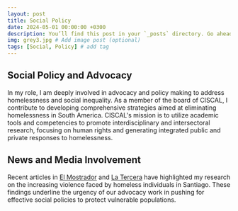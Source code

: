 ```yaml
---
layout: post
title: Social Policy
date: 2024-05-01 00:00:00 +0300
description: You’ll find this post in your `_posts` directory. Go ahead and edit it and re-build the site to see your changes. # Add post description (optional)
img: grey3.jpg # Add image post (optional)
tags: [Social, Policy] # add tag
---
```


## Social Policy and Advocacy
In my role, I am deeply involved in advocacy and policy making to address homelessness and social inequality. As a member of the board of CISCAL, I contribute to developing comprehensive strategies aimed at eliminating homelessness in South America. CISCAL's mission is to utilize academic tools and competencies to promote interdisciplinary and intersectoral research, focusing on human rights and generating integrated public and private responses to homelessness.

## News and Media Involvement
Recent articles in [El Mostrador](https://www.elmostrador.cl/noticias/2024/05/19/homicidios-se-posicionan-como-la-principal-causa-de-muerte-en-personas-en-situacion-de-calle/) and [La Tercera]([https://movilizachile.org](https://www.latercera.com/la-tercera-domingo/noticia/el-misterio-del-sociologo-y-las-muertes-en-situacion-de-calle/VBYN54ZEQFHIJBC5VGDWSEZMRE/)) have highlighted my research on the increasing violence faced by homeless individuals in Santiago. These findings underline the urgency of our advocacy work in pushing for effective social policies to protect vulnerable populations.
